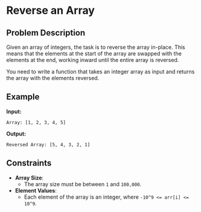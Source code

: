 # Reverse an Array

## Problem Description

Given an array of integers, the task is to reverse the array in-place. This means that the elements at the start of the array are swapped with the elements at the end, working inward until the entire array is reversed.

You need to write a function that takes an integer array as input and returns the array with the elements reversed.

## Example

**Input:**

```
Array: [1, 2, 3, 4, 5]
```
**Output:**
```
Reversed Array: [5, 4, 3, 2, 1]
```
## Constraints

- **Array Size**: 
  - The array size must be between `1` and `100,000`.
- **Element Values**: 
  - Each element of the array is an integer, where `-10^9 <= arr[i] <= 10^9`.

